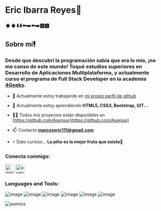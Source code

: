 # Eric Ibarra Reyes🍍

### ⬆️⬆️⬇️⬇️⬅️➡️⬅️➡️🅱️🅰️

## Sobre mí🕴️

### Desde que descubrí la programación sabía que era lo mío, ¡no me canso de este mundo! Toqué estudios superiores en Desarrollo de Aplicaciones Multiplataforma, y actualmente curso el programa de Full Stack Developer en la academia [4Geeks](https://4geeks.com).

- 🔭 Actualmente estoy trabajando en [mi propio perfil de github](https://github.com/Asenius)

- 🌱 Actualmente estoy aprendiendo **HTML5, CSS3, Bootstrap, GIT...**

- 👨‍💻 Todos mis proyectos están disponibles en [https://github.com/Asenius](https://github.com/Asenius)

- 📫 Contacto **marcoseric111@gmail.com**

- ⚡ Dato curioso... **La piña es la mejor fruta que existe👀**

### Conecta conmigo:

<a href="https://linkedin.com/in/marcos eric ibarra reyes" target="blank"><img align="center" src="https://img.shields.io/badge/LinkedIn-0077B5?style=for-the-badge&logo=linkedin&logoColor=white" alt="marcos eric ibarra reyes" height="30" /></a>
<a href="https://discord.gg/asenius" target="blank"><img align="center" src="https://img.shields.io/badge/Discord-5865F2?style=for-the-badge&logo=discord&logoColor=white" alt="asenius" height="30" /></a>


### Languages and Tools:
![image](https://img.shields.io/badge/HTML5-E34F26?style=for-the-badge&logo=html5&logoColor=white)
![image](https://img.shields.io/badge/CSS3-1572B6?style=for-the-badge&logo=css3&logoColor=white)
![image](https://img.shields.io/badge/bootstrap-%23563D7C.svg?style=for-the-badge&logo=bootstrap&logoColor=white)
![image](https://img.shields.io/badge/JavaScript-323330?style=for-the-badge&logo=javascript&logoColor=F7DF1E)
![image](https://img.shields.io/badge/Python-FFD43B?style=for-the-badge&logo=python&logoColor=blue)
![image](https://img.shields.io/badge/semantic%20ui%20react-35BDB2?style=for-the-badge&logo=semanticuireact&logoColor=white)

<p><img align="center" src="https://github-readme-stats.vercel.app/api/top-langs?username=asenius&show_icons=true&locale=en&layout=compact" alt="asenius" /></p>
